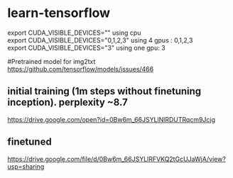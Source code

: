 # learn-tensorflow

export CUDA_VISIBLE_DEVICES="" using cpu</br>
export CUDA_VISIBLE_DEVICES="0,1,2,3"  using 4 gpus : 0,1,2,3</br> 
export CUDA_VISIBLE_DEVICES="3" using one gpu: 3 </br>


#Pretrained model for img2txt
https://github.com/tensorflow/models/issues/466</br>
## initial training (1m steps without finetuning inception). perplexity ~8.7
https://drive.google.com/open?id=0Bw6m_66JSYLlNlRDUTRqcm9Jcjg</br>
## finetuned
https://drive.google.com/file/d/0Bw6m_66JSYLlRFVKQ2tGcUJaWjA/view?usp=sharing</br>
